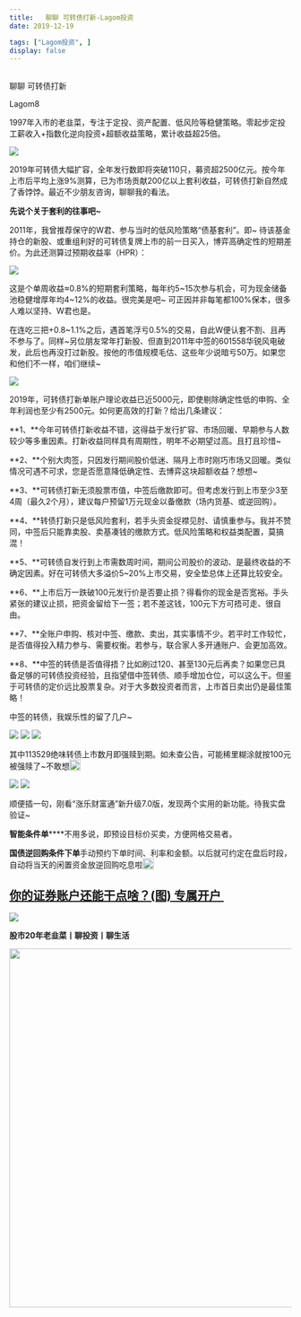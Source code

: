 ```yaml
---
title:   聊聊 可转债打新-Lagom投资
date: 2019-12-19

tags: ["Lagom投资", ]
display: false
---
```



## 



聊聊 可转债打新




Lagom8




1997年入市的老韭菜，专注于定投、资产配置、低风险等稳健策略。零起步定投工薪收入+指数化逆向投资+超额收益策略，累计收益超25倍。


<img src="https://mmbiz.qpic.cn/mmbiz_png/ZB4WjgjLjJW3KtDibicU3BB1HNQ9lDS2M5oGRnchkNPRzYsc0Ua6CIu7rZH3vAficcBEPYHU9ZTPqkic1sicT8CaxQQ/640?wx_fmt=png" data-type="png" class="" data-ratio="0.05776173285198556" data-w="554"/>

2019年可转债大幅扩容，全年发行数即将突破110只，募资超2500亿元。按今年上市后平均上涨9%测算，已为市场贡献200亿以上套利收益，可转债打新自然成了香饽饽。最近不少朋友咨询，聊聊我的看法。



**先说个关于套利的往事吧~**



2011年，我曾推荐保守的W君、参与当时的低风险策略“债基套利”。即~ 待该基金持仓的新股、或重组利好的可转债复牌上市的前一日买入，博弈高确定性的短期差价。为此还测算过预期收益率（HPR）：



<img class="rich_pages js_insertlocalimg" data-ratio="0.25614754098360654" data-s="300,640" src="https://mmbiz.qpic.cn/mmbiz_png/ZB4WjgjLjJUGDUHJ9e2y5LphxBxxVujNtXJtSYLJD6Tyk0XUBg5SzFPbzoCC83WAkricPvMCq8vwGrEtSB4ZFAA/640?wx_fmt=png" data-type="png" data-w="488" style=""/>



这是个单周收益≈0.8%的短期套利策略，每年约5~15次参与机会，可为现金储备池稳健增厚年均4~12%的收益。很完美是吧~ 可正因并非每笔都100%保本，很多人难以坚持、W君也是。



在连吃三把+0.8~1.1%之后，遇首笔浮亏0.5%的交易，自此W便认套不割、且再不参与了。同样~另位朋友常年打新股、但直到2011年中签的601558华锐风电破发，此后也再没打过新股。按他的市值规模毛估、这些年少说暗亏50万。如果您和他们不一样，咱们继续~



<img src="https://mmbiz.qpic.cn/mmbiz_png/ZB4WjgjLjJW3KtDibicU3BB1HNQ9lDS2M5oGRnchkNPRzYsc0Ua6CIu7rZH3vAficcBEPYHU9ZTPqkic1sicT8CaxQQ/640?wx_fmt=png" data-type="png" class="" data-ratio="0.05776173285198556" data-w="554"/>



2019年，可转债打新单账户理论收益已近5000元，即使剔除确定性低的申购、全年利润也至少有2500元。如何更高效的打新？给出几条建议：



**1、**今年可转债打新收益不错，这得益于发行扩容、市场回暖、早期参与人数较少等多重因素。打新收益同样具有周期性，明年不必期望过高。且打且珍惜~

**2、**个别大肉签，只因发行期间股价低迷、隔月上市时刚巧市场又回暖。类似情况可遇不可求，您是否愿意降低确定性、去博弈这块超额收益？想想~

**3、**可转债打新无须股票市值，中签后缴款即可。但考虑发行到上市至少3至4周（最久2个月），建议每户预留1万元现金以备缴款（场内货基、或逆回购）。



**4、**转债打新只是低风险套利，若手头资金捉襟见肘、请慎重参与。我并不赞同，中签后只能靠卖股、卖基凑钱的缴款方式。低风险策略和权益类配置，莫搞混！



**5、**可转债自发行到上市需数周时间，期间公司股价的波动、是最终收益的不确定因素。好在可转债大多溢价5~20%上市交易，安全垫总体上还算比较安全。



**6、**上市后万一跌破100元发行价是否要止损？得看你的现金是否宽裕。手头紧张的建议止损，把资金留给下一签；若不差这钱，100元下方可捂可走、很自由。



**7、**全账户申购、核对中签、缴款、卖出，其实事情不少。若平时工作较忙，是否值得投入精力参与、需要权衡。若参与，联合家人多开通账户、会更加高效。



**8、**中签的转债是否值得捂？比如刷过120、甚至130元后再卖？如果您已具备足够的可转债投资经验，且指望借中签转债、顺手增加仓位，可以这么干。但鉴于可转债的定价远比股票复杂。对于大多数投资者而言，上市首日卖出仍是最佳策略！



中签的转债，我娱乐性的留了几户~&nbsp;

<img class="rich_pages js_insertlocalimg" data-ratio="0.7535641547861507" data-s="300,640" src="https://mmbiz.qpic.cn/mmbiz_png/ZB4WjgjLjJUGDUHJ9e2y5LphxBxxVujNhGiamFE7OcRy1qP0xe5SutaXibu6ibsia7JAMY6ia1iahKggSclQIeBM7ia2g/640?wx_fmt=png" data-type="png" data-w="491" style=""/>

<img class="rich_pages js_insertlocalimg" data-ratio="0.5336048879837068" data-s="300,640" src="https://mmbiz.qpic.cn/mmbiz_png/ZB4WjgjLjJUGDUHJ9e2y5LphxBxxVujNPN8Ie1AqM8SLBUGpA5ON0ib67QwvibESIJUhQMvvibuPjS9f58IlnKuVQ/640?wx_fmt=png" data-type="png" data-w="491" style=""/>

<img class="rich_pages js_insertlocalimg" data-ratio="0.43584521384928715" data-s="300,640" src="https://mmbiz.qpic.cn/mmbiz_png/ZB4WjgjLjJUGDUHJ9e2y5LphxBxxVujNC60bSVdV0BAK8N6kkSYuhhdicgtsEOYOMwptex9hKBKibr201S0s5EDQ/640?wx_fmt=png" data-type="png" data-w="491" style=""/>

其中113529绝味转债上市数月即强赎到期。如未查公告，可能稀里糊涂就按100元被强赎了~不敢想<img src="https://res.wx.qq.com/mpres/htmledition/images/icon/common/emotion_panel/smiley/smiley_40.png" data-ratio="1" data-w="20" style="display:inline-block;width:20px;vertical-align:text-bottom;"/>

<img class="rich_pages js_insertlocalimg" data-ratio="0.5321100917431193" data-s="300,640" src="https://mmbiz.qpic.cn/mmbiz_png/ZB4WjgjLjJUGDUHJ9e2y5LphxBxxVujNGQdLUd01C7bcxV4ApFtW9e6npB3PSOuPeBGKMbfc7elicPWHr0pdSxA/640?wx_fmt=png" data-type="png" data-w="545" style=""/>

<img src="https://mmbiz.qpic.cn/mmbiz_png/ZB4WjgjLjJW3KtDibicU3BB1HNQ9lDS2M5oGRnchkNPRzYsc0Ua6CIu7rZH3vAficcBEPYHU9ZTPqkic1sicT8CaxQQ/640?wx_fmt=png" data-type="png" class="" data-ratio="0.05776173285198556" data-w="554"/>

顺便插一句，刚看“涨乐财富通”新升级7.0版，发现两个实用的新功能。待我实盘验证~&nbsp;



**智能条件单******不用多说，即预设目标价买卖，方便网格交易者。



**国债逆回购条件下单**手动预约下单时间、利率和金额。以后就可约定在盘后时段，自动将当天的闲置资金放逆回购吃息啦<img src="https://res.wx.qq.com/mpres/htmledition/images/icon/common/emotion_panel/smiley/smiley_4.png" data-ratio="1" data-w="20" style="display:inline-block;width:20px;vertical-align:text-bottom;"/>

## [**你的证券账户还能干点啥？**](http://mp.weixin.qq.com/s?__biz=MzI3MDQ2NjY2Mw==&amp;mid=2247484436&amp;idx=1&amp;sn=447c53eee64b6bd2994f82cd5683da43&amp;chksm=ead1ef1cdda6660a355068eb522506ed75da191de30e412df963b73be495e2152bac41966011&amp;scene=21#wechat_redirect)[(图)&nbsp;专属开户&nbsp;](http://mp.weixin.qq.com/s?__biz=MzI3MDQ2NjY2Mw==&amp;mid=2247484436&amp;idx=1&amp;sn=447c53eee64b6bd2994f82cd5683da43&amp;chksm=ead1ef1cdda6660a355068eb522506ed75da191de30e412df963b73be495e2152bac41966011&amp;scene=21#wechat_redirect)

<img src="https://mmbiz.qpic.cn/mmbiz_png/ZB4WjgjLjJW3KtDibicU3BB1HNQ9lDS2M5oGRnchkNPRzYsc0Ua6CIu7rZH3vAficcBEPYHU9ZTPqkic1sicT8CaxQQ/640?wx_fmt=png" data-type="png" class="" data-ratio="0.05776173285198556" data-w="554"/>

**股市20年老韭菜丨聊投资丨聊生活**

<img data-type="png" class="" data-ratio="0.390625" data-w="640" src="https://mmbiz.qpic.cn/mmbiz_png/ZB4WjgjLjJW3KtDibicU3BB1HNQ9lDS2M5AHEoeiaz0dQ4NfIRjBMuXvyJn8dXWm7ftklb0xqheiaMia0zbkyMJiaKzA/640?wx_fmt=png" style="box-sizing: border-box !important;overflow-wrap: break-word !important;visibility: visible !important;width: 640px !important;"/>